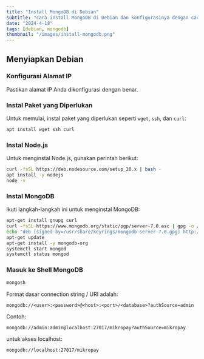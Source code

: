 ```yaml
---
title: "Install MongoDB di Debian"
subtitle: "cara install MongoDB di Debian dan konfigurasinya dengan cara mudah "
date: "2024-4-18"
tags: [debian, mongodb]
thumbnail: "/images/install-mongodb.png"
---
```


## Menyiapkan Debian

### Konfigurasi Alamat IP

Pastikan alamat IP Anda dikonfigurasi dengan benar.

### Instal Paket yang Diperlukan

Untuk memulai, instal paket yang diperlukan seperti `wget`, `ssh`, dan `curl`:

```bash
apt install wget ssh curl
```

### Instal Node.js

Untuk menginstal Node.js, gunakan perintah berikut:

```bash
curl -fsSL https://deb.nodesource.com/setup_20.x | bash -
apt install -y nodejs
node -v
```

### Instal MongoDB

Ikuti langkah-langkah ini untuk menginstal MongoDB:

```bash
apt-get install gnupg curl
curl -fsSL https://www.mongodb.org/static/pgp/server-7.0.asc | gpg -o /usr/share/keyrings/mongodb-server-7.0.gpg --dearmor
echo "deb [signed-by=/usr/share/keyrings/mongodb-server-7.0.gpg] http://repo.mongodb.org/apt/ubuntu focal/mongodb-org/7.0 multiverse" | tee /etc/apt/sources.list.d/mongodb-org-7.0.list
apt-get update
apt-get install -y mongodb-org
systemctl start mongod
systemctl status mongod
```

### Masuk ke Shell MongoDB

```bash
mongosh
```

Format dasar connection string / URI adalah:

```
mongodb://<user>:<password>@<host>:<port>/<database>?authSource=admin
```

Contoh:

```
mongodb://admin:admin@localhost:27017/mikropay?authSource=mikropay
```

untuk akses localhost:

```
mongodb://localhost:27017/mikropay
```
